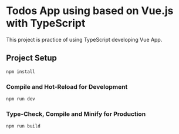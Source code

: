 # Todos App using based on Vue.js with TypeScript
This project is practice of using TypeScript developing Vue App.

## Project Setup

```sh
npm install
```

### Compile and Hot-Reload for Development

```sh
npm run dev
```

### Type-Check, Compile and Minify for Production

```sh
npm run build
```

